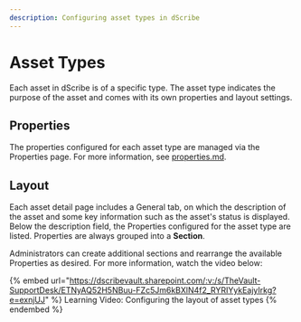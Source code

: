 ```yaml
---
description: Configuring asset types in dScribe
---
```


# Asset Types

Each asset in dScribe is of a specific type. The asset type indicates the purpose of the asset and comes with its own properties and layout settings.

## Properties

The properties configured for each asset type are managed via the Properties page. For more information, see [properties.md](configuration/properties.md "mention").

## Layout

Each asset detail page includes a General tab, on which the description of the asset and some key information such as the asset's status is displayed. Below the description field, the Properties configured for the asset type are listed. Properties are always grouped into a **Section**.

Administrators can create additional sections and rearrange the available Properties as desired. For more information, watch the video below:

{% embed url="https://dscribevault.sharepoint.com/:v:/s/TheVault-SupportDesk/ETNyAQ52H5NBuu-FZc5Jm6kBXlN4f2_RYRIYykEajyIrkg?e=exnjUJ" %}
Learning Video: Configuring the layout of asset types
{% endembed %}
